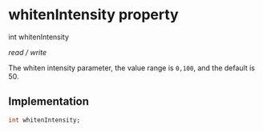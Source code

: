 


# whitenIntensity property







int whitenIntensity
  
_<span class="feature">read / write</span>_



<p>The whiten intensity parameter, the value range is <code>0,100</code>, and the default is 50.</p>



## Implementation

```dart
int whitenIntensity;
```







